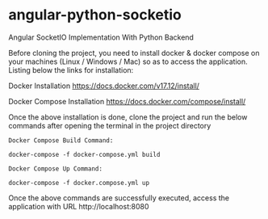 # angular-python-socketio
Angular SocketIO Implementation With Python Backend


Before cloning the project, you need to install docker & docker compose on your machines (Linux / Windows / Mac) so as to access the application.
Listing below the links for installation:

Docker Installation
https://docs.docker.com/v17.12/install/

Docker Compose Installation
https://docs.docker.com/compose/install/

Once the above installation is done, clone the project and run the below commands after opening the terminal in the project directory

    Docker Compose Build Command:

    docker-compose -f docker-compose.yml build

    Docker Compose Up Command:

    docker-compose -f docker.compose.yml up

Once the above commands are successfully executed, access the application with URL http://localhost:8080
